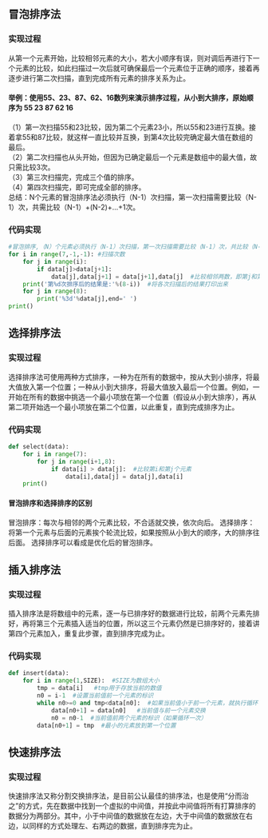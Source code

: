 ## 冒泡排序法
### 实现过程
从第一个元素开始，比较相邻元素的大小，若大小顺序有误，则对调后再进行下一个元素的比较，如此扫描过一次后就可确保最后一个元素位于正确的顺序，接着再逐步进行第二次扫描，直到完成所有元素的排序关系为止。
#### 举例：使用55、23、87、62、16数列来演示排序过程，从小到大排序，原始顺序为 55 23 87 62 16 
  （1）第一次扫描55和23比较，因为第二个元素23小，所以55和23进行互换。接着拿55和87比较，就这样一直比较并互换，到第4次比较完确定最大值在数组的最后。  <br>
  （2）第二次扫描也从头开始，但因为已确定最后一个元素是数组中的最大值，故只需比较3次。  <br>
  （3）第三次扫描完，完成三个值的排序。  <br>
  （4）第四次扫描完，即可完成全部的排序。  <br>
  总结：N个元素的冒泡排序法必须执行（N-1）次扫描，第一次扫描需要比较（N-1）次，共需比较（N-1）+(N-2)+...+1次。
### 代码实现
```python
#冒泡排序,（N）个元素必须执行（N-1）次扫描，第一次扫描需要比较（N-1）次，共比较（N-1）+（N-2）+...+1次
for i in range(7,-1,-1): #扫描次数
    for j in range(i):
        if data[j]>data[j+1]:
            data[j],data[j+1] = data[j+1],data[j]  #比较相邻两数，即第j和第j+1个数
    print('第%d次排序后的结果是:'%(8-i))  #将各次扫描后的结果打印出来
    for j in range(8):
        print('%3d'%data[j],end=' ')
print()
```

## 选择排序法
### 实现过程
选择排序法可使用两种方式排序，一种为在所有的数据中，按从大到小排序，将最大值放入第一个位置；一种从小到大排序，将最大值放入最后一个位置。例如，一开始在所有的数据中挑选一个最小项放在第一个位置（假设从小到大排序），再从第二项开始选一个最小项放在第二个位置，以此重复，直到完成排序为止。
### 代码实现
```python
def select(data):
    for i in range(7):
        for j in range(i+1,8):
            if data[i] > data[j]:  #比较第i和第j个元素
                data[i],data[j] = data[j],data[i]
    print()
```
#### 冒泡排序和选择排序的区别
冒泡排序：每次与相邻的两个元素比较，不合适就交换，依次向后。
选择排序：将第一个元素与后面的元素挨个轮流比较，如果按照从小到大的顺序，大的排序往后面。
选择排序可以看成是优化后的冒泡排序。

## 插入排序法
### 实现过程
插入排序法是将数组中的元素，逐一与已排序好的数据进行比较，前两个元素先排好，再将第三个元素插入适当的位置，所以这三个元素仍然是已排序好的，接着讲第四个元素加入，重复此步骤，直到排序完成为止。
### 代码实现
```python
def insert(data):
    for i in range(1,SIZE):  #SIZE为数组大小
        tmp = data[i]   #tmp用于存放当前的数值
        n0 = i-1  #设置当前值前一个元素的标识
        while n0>=0 and tmp<data[n0]:  #如果当前值小于前一个元素，就执行循环
            data[n0+1] = data[n0]   #当前值与前一个元素交换
            n0 = n0-1  #当前值前两个元素的标识（如果循环一次）
        data[n0+1] = tmp  #最小的元素放到第一个位置
```

## 快速排序法
### 实现过程
快速排序法又称分割交换排序法，是目前公认最佳的排序法，也是使用“分而治之”的方式，先在数据中找到一个虚拟的中间值，并按此中间值将所有打算排序的数据分为两部分。其中，小于中间值的数据放在左边，大于中间值的数据放在右边，以同样的方式处理左、右两边的数据，直到排序完为止。






















